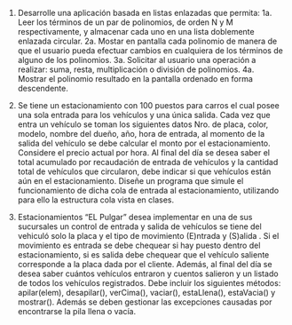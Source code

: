 1)	Desarrolle una aplicación basada en listas enlazadas que permita:
1a.	Leer los términos de un par de polinomios, de orden N y M respectivamente, y almacenar cada uno en una lista doblemente enlazada circular.
2a.	Mostar en pantalla cada polinomio de manera de que el usuario pueda efectuar cambios en cualquiera de los términos de alguno de los polinomios.
3a.	Solicitar al usuario una operación a realizar: suma, resta, multiplicación o división de polinomios.
4a.	Mostrar el polinomio resultado en la pantalla ordenado en forma descendente.

2) 	Se tiene un estacionamiento con 100 puestos para carros el cual posee una sola entrada para los vehículos y una única  salida. Cada vez que entra un vehículo se toman los siguientes datos Nro. de placa, color, modelo, nombre del dueño, año, hora de entrada, al momento de la salida del vehículo se debe calcular el monto por el estacionamiento. Considere el precio actual por hora.  Al final del día se desea saber el total acumulado por recaudación de entrada de vehículos y la cantidad total de vehículos que circularon, debe indicar si que  vehículos están aún en el estacionamiento. Diseñe un programa que simule el funcionamiento de dicha cola de entrada al estacionamiento, utilizando para ello la estructura cola vista en clases.
3)  Estacionamientos “EL Pulgar” desea implementar en una de sus sucursales un control de entrada y salida de vehículos se tiene del vehiculó solo la placa y el tipo de movimiento (E)ntrada y (S)alida . Si el movimiento es entrada se debe chequear si hay puesto dentro del estacionamiento, si es salida debe chequear que el vehículo saliente corresponde a la placa dada por el cliente. Además, al final del día se desea saber cuántos vehículos entraron y cuentos salieron y un listado de todos los vehículos registrados. Debe incluir los siguientes métodos: apilar(elem), desapilar(), verCima(), vaciar(), estaLlena(), estaVacia() y mostrar(). Además se deben gestionar las excepciones causadas por encontrarse la pila llena o vacía.


